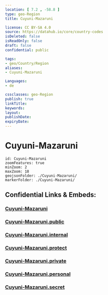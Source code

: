 ```yaml
---
location: [ 7.2 , -58.8 ] 
type: geo-Region
title: Cuyuni-Mazaruni

license: CC BY-SA 4.0
source: https://datahub.io/core/country-codes
isDeleted: false
isReadOnly: false
draft: false
confidential: public

tags:
- geo/Country/Region
aliases:
- Cuyuni-Mazaruni

Languages:
- de

cssclasses: geo-Region
publish: true
linkTitle: 
keywords: 
layout: 
publishDate: 
expiryDate: 
---
```


# Cuyuni-Mazaruni

```leaflet
id: Cuyuni-Mazaruni
zoomFeatures: true 
minZoom: 2 
maxZoom: 18
geojsonFolder: ./Cuyuni-Mazaruni/
markerFolder: ./Cuyuni-Mazaruni/
```


## Confidential Links & Embeds: 

### [Cuyuni-Mazaruni](/_Standards/Earth/Continent/America~South/Guyana/Regions~Guyana/Cuyuni-Mazaruni.md) 

### [Cuyuni-Mazaruni.public](/_public/Earth/Continent/America~South/Guyana/Regions~Guyana/Cuyuni-Mazaruni.public.md) 

### [Cuyuni-Mazaruni.internal](/_internal/Earth/Continent/America~South/Guyana/Regions~Guyana/Cuyuni-Mazaruni.internal.md) 

### [Cuyuni-Mazaruni.protect](/_protect/Earth/Continent/America~South/Guyana/Regions~Guyana/Cuyuni-Mazaruni.protect.md) 

### [Cuyuni-Mazaruni.private](/_private/Earth/Continent/America~South/Guyana/Regions~Guyana/Cuyuni-Mazaruni.private.md) 

### [Cuyuni-Mazaruni.personal](/_personal/Earth/Continent/America~South/Guyana/Regions~Guyana/Cuyuni-Mazaruni.personal.md) 

### [Cuyuni-Mazaruni.secret](/_secret/Earth/Continent/America~South/Guyana/Regions~Guyana/Cuyuni-Mazaruni.secret.md)

